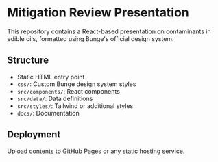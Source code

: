 
# Mitigation Review Presentation

This repository contains a React-based presentation on contaminants in edible oils, formatted using Bunge's official design system.

## Structure
-  Static HTML entry point
- `css/`: Custom Bunge design system styles
- `src/components/`: React components
- `src/data/`: Data definitions
- `src/styles/`: Tailwind or additional styles
- `docs/`: Documentation

## Deployment
Upload contents to GitHub Pages or any static hosting service.
